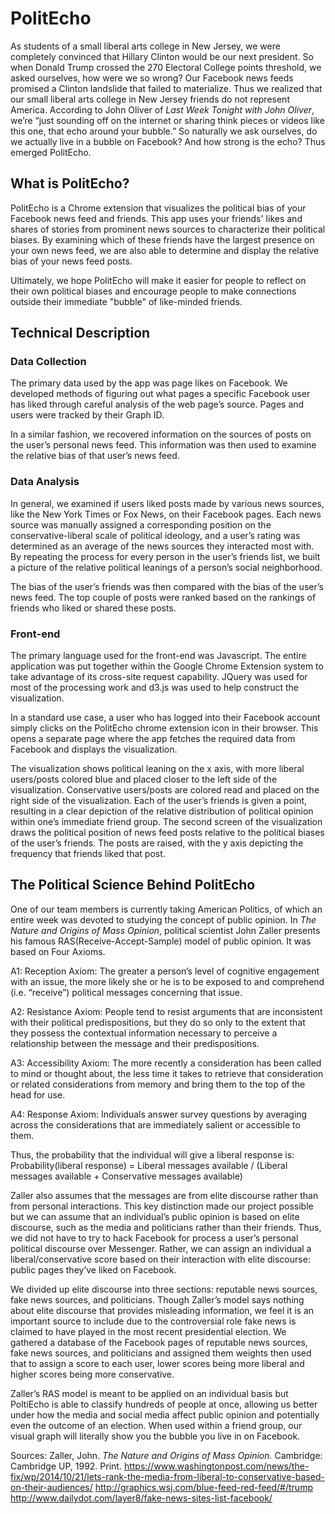 # PolitEcho 

As students of a small liberal arts college in New Jersey, we were completely convinced that Hillary Clinton would be our next president. So when Donald Trump crossed the 270 Electoral College points threshold, we asked ourselves, how were we so wrong? Our Facebook news feeds promised a Clinton landslide that failed to materialize. Thus we realized that our small liberal arts college in New Jersey friends do not represent America. According to John Oliver of *Last Week Tonight with John Oliver*, we’re “just sounding off on the internet or sharing think pieces or videos like this one, that echo around your bubble.” So naturally we ask ourselves, do we actually live in a bubble on Facebook? And how strong is the echo? Thus emerged PolitEcho. 

## What is PolitEcho? 


PolitEcho is a Chrome extension that visualizes the political bias of your Facebook news feed and friends. This app uses your friends' likes and shares of stories from prominent news sources to characterize their political biases. By examining which of these friends have the largest presence on your own news feed, we are also able to determine and display the relative bias of your news feed posts.


Ultimately, we hope PolitEcho will make it easier for people to reflect on their own political biases and encourage people to make connections outside their immediate "bubble" of like-minded friends.


## Technical Description
### Data Collection
The primary data used by the app was page likes on Facebook. We developed methods of figuring out what pages a specific Facebook user has liked through careful analysis of the web page’s source. Pages and users were tracked by their Graph ID. 


In a similar fashion, we recovered information on the sources of posts on the user’s personal news feed. This information was then used to examine the relative bias of that user’s news feed.


### Data Analysis
In general, we examined if users liked posts made by various news sources, like the New York Times or Fox News, on their Facebook pages. Each news source was manually assigned a corresponding position on the conservative-liberal scale of political ideology, and a user’s rating was determined as an average of the news sources they interacted most with. By repeating the process for every person in the user’s friends list, we built a picture of the relative political leanings of a person’s social neighborhood.


The bias of the user’s friends was then compared with the bias of the user’s news feed. The top couple of posts were ranked based on the rankings of friends who liked or shared these posts. 


### Front-end
The primary language used for the front-end was Javascript. The entire application was put together within the Google Chrome Extension system to take advantage of its cross-site request capability. JQuery was used for most of the processing work and d3.js was used to help construct the visualization.


In a standard use case, a user who has logged into their Facebook account simply clicks on the PolitEcho chrome extension icon in their browser. This opens a separate page where the app fetches the required data from Facebook and displays the visualization.


<!-- Insert images here -->


The visualization shows political leaning on the x axis, with more liberal users/posts colored blue and placed closer to the left side of the visualization. Conservative users/posts are colored read and placed on the right side of the visualization. Each of the user’s friends is given a point, resulting in a clear depiction of the relative distribution of political opinion within one’s immediate friend group. The second screen of the visualization draws the political position of news feed posts relative to the political biases of the user’s friends. The posts are raised, with the y axis depicting the frequency that friends liked that post.




## The Political Science Behind PolitEcho 


One of our team members is currently taking American Politics, of which an entire week was devoted to studying the concept of public opinion. In *The Nature and Origins of Mass Opinion*, political scientist John Zaller presents his famous RAS(Receive-Accept-Sample) model of public opinion. It was based on Four Axioms. 


A1: Reception Axiom:
The greater a person’s level of cognitive engagement with an issue, the more likely she or he is to be exposed to and comprehend (i.e. “receive”) political messages concerning that issue.
 
A2: Resistance Axiom:
People tend to resist arguments that are inconsistent with their political predispositions, but they do so only to the extent that they possess the contextual information necessary to perceive a relationship between the message and their predispositions.
 
A3: Accessibility Axiom:
The more recently a consideration has been called to mind or thought about, the less time it takes to retrieve that consideration or related considerations from memory and bring them to the top of the head for use.
 
A4: Response Axiom:
Individuals answer survey questions by averaging across the considerations that are immediately salient or accessible to them.


Thus, the probability that the individual will give a liberal response is:  
Probability(liberal response) = Liberal messages available / (Liberal messages available + Conservative messages available) 


Zaller also assumes that the messages are from elite discourse rather than from personal interactions. This key distinction made our project possible but we can assume that an individual’s public opinion is based on elite discourse, such as the media and politicians rather than their friends. Thus, we did not have to try to hack Facebook for process a user’s personal political discourse over Messenger. Rather, we can assign an individual a liberal/conservative score based on their interaction with elite discourse: public pages they’ve liked on Facebook. 


We divided up elite discourse into three sections: reputable news sources, fake news sources, and politicians. Though Zaller’s model says nothing about elite discourse that provides misleading information, we feel it is an important source to include due to the controversial role fake news is claimed to have played in the most recent presidential election. We gathered a database of the Facebook pages of reputable news sources, fake news sources, and politicians and assigned them weights then used that to assign a score to each user, lower scores being more liberal and higher scores being more conservative. 


Zaller’s RAS model is meant to be applied on an individual basis but PoltiEcho is able to classify hundreds of people at once, allowing us better under how the media and social media affect public opinion and potentially even the outcome of an election. When used within a friend group, our visual graph will literally show you the bubble you live in on Facebook. 


Sources: 
Zaller, John. *The Nature and Origins of Mass Opinion.* Cambridge: Cambridge UP, 1992. Print.
https://www.washingtonpost.com/news/the-fix/wp/2014/10/21/lets-rank-the-media-from-liberal-to-conservative-based-on-their-audiences/
http://graphics.wsj.com/blue-feed-red-feed/#/trump
http://www.dailydot.com/layer8/fake-news-sites-list-facebook/
